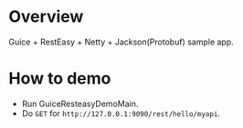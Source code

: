
# Overview

Guice + RestEasy + Netty + Jackson(Protobuf) sample app.

# How to demo

* Run GuiceResteasyDemoMain.
* Do ``GET`` for ``http://127.0.0.1:9090/rest/hello/myapi``.
